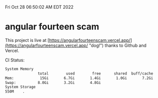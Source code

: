 Fri Oct 28 06:50:02 AM EDT 2022

# angular fourteen scam


This project is live at [https://angularfourteenscam.vercel.app/](https://angularfourteenscam.vercel.app/ "dog!") thanks to Github and Vercel.

CI Status: 

```bash
System Memory
               total        used        free      shared  buff/cache   available
Mem:            15Gi       6.7Gi       1.4Gi       1.0Gi       7.2Gi       7.3Gi
Swap:          8.0Gi       3.2Gi       4.8Gi
System Storage
550M	.
